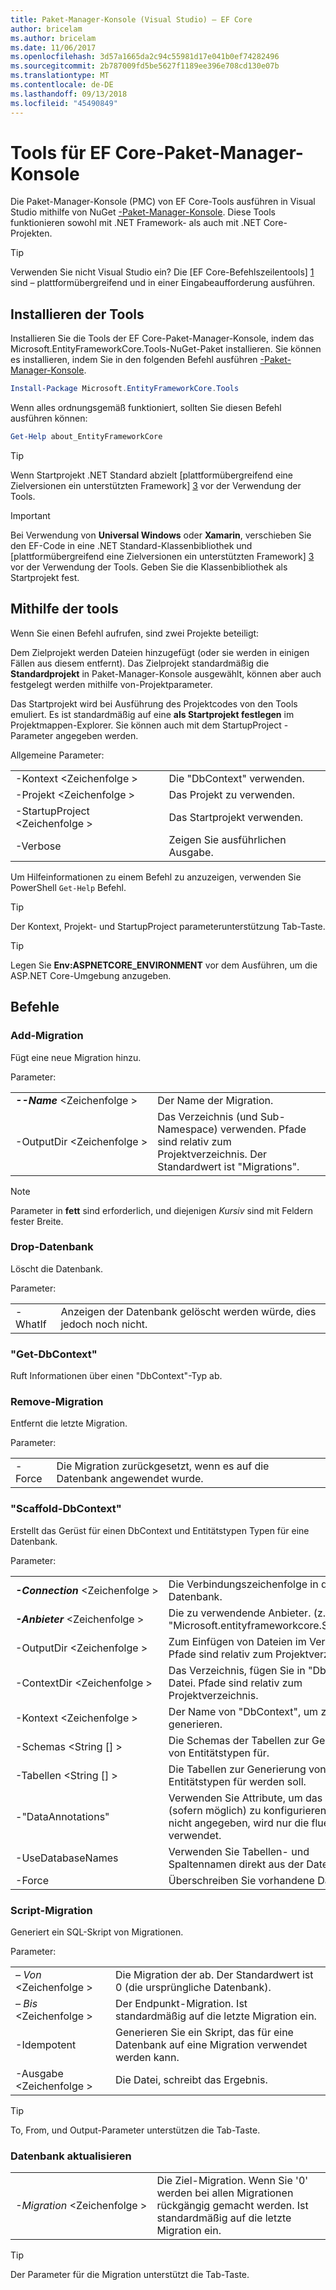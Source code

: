 ```yaml
---
title: Paket-Manager-Konsole (Visual Studio) – EF Core
author: bricelam
ms.author: bricelam
ms.date: 11/06/2017
ms.openlocfilehash: 3d57a1665da2c94c55981d17e041b0ef74282496
ms.sourcegitcommit: 2b787009fd5be5627f1189ee396e708cd130e07b
ms.translationtype: MT
ms.contentlocale: de-DE
ms.lasthandoff: 09/13/2018
ms.locfileid: "45490849"
---
```

<a name="ef-core-package-manager-console-tools"></a>Tools für EF Core-Paket-Manager-Konsole
=====================================
Die Paket-Manager-Konsole (PMC) von EF Core-Tools ausführen in Visual Studio mithilfe von NuGet [-Paket-Manager-Konsole][2].
Diese Tools funktionieren sowohl mit .NET Framework- als auch mit .NET Core-Projekten.

> [!TIP]
> Verwenden Sie nicht Visual Studio ein? Die [EF Core-Befehlszeilentools] [ 1] sind – plattformübergreifend und in einer Eingabeaufforderung ausführen.

<a name="installing-the-tools"></a>Installieren der Tools
--------------------
Installieren Sie die Tools der EF Core-Paket-Manager-Konsole, indem das Microsoft.EntityFrameworkCore.Tools-NuGet-Paket installieren.
Sie können es installieren, indem Sie in den folgenden Befehl ausführen [-Paket-Manager-Konsole][2].

``` powershell
Install-Package Microsoft.EntityFrameworkCore.Tools
```

Wenn alles ordnungsgemäß funktioniert, sollten Sie diesen Befehl ausführen können:

``` powershell
Get-Help about_EntityFrameworkCore
```
> [!TIP]
> Wenn Startprojekt .NET Standard abzielt [plattformübergreifend eine Zielversionen ein unterstützten Framework] [ 3] vor der Verwendung der Tools.

> [!IMPORTANT]
> Bei Verwendung von **Universal Windows** oder **Xamarin**, verschieben Sie den EF-Code in eine .NET Standard-Klassenbibliothek und [plattformübergreifend eine Zielversionen ein unterstützten Framework] [ 3] vor der Verwendung der Tools. Geben Sie die Klassenbibliothek als Startprojekt fest.

<a name="using-the-tools"></a>Mithilfe der tools
---------------
Wenn Sie einen Befehl aufrufen, sind zwei Projekte beteiligt:

Dem Zielprojekt werden Dateien hinzugefügt (oder sie werden in einigen Fällen aus diesem entfernt). Das Zielprojekt standardmäßig die **Standardprojekt** in Paket-Manager-Konsole ausgewählt, können aber auch festgelegt werden mithilfe von-Projektparameter.

Das Startprojekt wird bei Ausführung des Projektcodes von den Tools emuliert. Es ist standardmäßig auf eine **als Startprojekt festlegen** im Projektmappen-Explorer. Sie können auch mit dem StartupProject - Parameter angegeben werden.

Allgemeine Parameter:

|                           |                             |
|:--------------------------|:----------------------------|
| -Kontext \<Zeichenfolge >        | Die "DbContext" verwenden.       |
| -Projekt \<Zeichenfolge >        | Das Projekt zu verwenden.         |
| -StartupProject \<Zeichenfolge > | Das Startprojekt verwenden. |
| -Verbose                  | Zeigen Sie ausführlichen Ausgabe.        |

Um Hilfeinformationen zu einem Befehl zu anzuzeigen, verwenden Sie PowerShell `Get-Help` Befehl.

> [!TIP]
> Der Kontext, Projekt- und StartupProject parameterunterstützung Tab-Taste.

> [!TIP]
> Legen Sie **Env:ASPNETCORE_ENVIRONMENT** vor dem Ausführen, um die ASP.NET Core-Umgebung anzugeben.

<a name="commands"></a>Befehle
--------

### <a name="add-migration"></a>Add-Migration

Fügt eine neue Migration hinzu.

Parameter:

|                                   |                                                                                                                  |
|:----------------------------------|:-----------------------------------------------------------------------------------------------------------------|
| ***--Name*** \<Zeichenfolge >             | Der Name der Migration.                                                                                       |
| <nobr>-OutputDir \<Zeichenfolge ></nobr> | Das Verzeichnis (und Sub-Namespace) verwenden. Pfade sind relativ zum Projektverzeichnis. Der Standardwert ist "Migrations". |

> [!NOTE]
> Parameter in **fett** sind erforderlich, und diejenigen *Kursiv* sind mit Feldern fester Breite.

### <a name="drop-database"></a>Drop-Datenbank

Löscht die Datenbank.

Parameter:

|         |                                                          |
|:--------|:---------------------------------------------------------|
| -WhatIf | Anzeigen der Datenbank gelöscht werden würde, dies jedoch noch nicht. |

### <a name="get-dbcontext"></a>"Get-DbContext"

Ruft Informationen über einen "DbContext"-Typ ab.

### <a name="remove-migration"></a>Remove-Migration

Entfernt die letzte Migration.

Parameter:

|        |                                                              |
|:-------|:-------------------------------------------------------------|
| -Force | Die Migration zurückgesetzt, wenn es auf die Datenbank angewendet wurde. |

### <a name="scaffold-dbcontext"></a>"Scaffold-DbContext"

Erstellt das Gerüst für einen DbContext und Entitätstypen Typen für eine Datenbank.

Parameter:

|                                          |                                                                                                  |
|:-----------------------------------------|:-------------------------------------------------------------------------------------------------|
| <nobr>***-Connection*** \<Zeichenfolge ></nobr> | Die Verbindungszeichenfolge in der Datenbank.                                                           |
| ***-Anbieter*** \<Zeichenfolge >                | Die zu verwendende Anbieter. (z. B. "Microsoft.entityframeworkcore.SqlServer")                      |
| -OutputDir \<Zeichenfolge >                     | Zum Einfügen von Dateien im Verzeichnis. Pfade sind relativ zum Projektverzeichnis.                      |
| -ContextDir \<Zeichenfolge >                    | Das Verzeichnis, fügen Sie in "DbContext"-Datei. Pfade sind relativ zum Projektverzeichnis.             |
| -Kontext \<Zeichenfolge >                       | Der Name von "DbContext", um zu generieren.                                                           |
| -Schemas \<String [] >                     | Die Schemas der Tabellen zur Generierung von Entitätstypen für.                                              |
| -Tabellen \<String [] >                      | Die Tabellen zur Generierung von Entitätstypen für werden soll.                                                         |
| -"DataAnnotations"                         | Verwenden Sie Attribute, um das Modell (sofern möglich) zu konfigurieren. Wenn nicht angegeben, wird nur die fluent-API verwendet. |
| -UseDatabaseNames                        | Verwenden Sie Tabellen- und Spaltennamen direkt aus der Datenbank.                                           |
| -Force                                   | Überschreiben Sie vorhandene Dateien.                                                                        |

### <a name="script-migration"></a>Script-Migration

Generiert ein SQL-Skript von Migrationen.

Parameter:

|                   |                                                                    |
|:------------------|:-------------------------------------------------------------------|
| *– Von* \<Zeichenfolge > | Die Migration der ab. Der Standardwert ist 0 (die ursprüngliche Datenbank).      |
| *– Bis* \<Zeichenfolge >   | Der Endpunkt-Migration. Ist standardmäßig auf die letzte Migration ein.              |
| -Idempotent       | Generieren Sie ein Skript, das für eine Datenbank auf eine Migration verwendet werden kann. |
| -Ausgabe \<Zeichenfolge > | Die Datei, schreibt das Ergebnis.                                   |

> [!TIP]
> To, From, und Output-Parameter unterstützen die Tab-Taste.

### <a name="update-database"></a>Datenbank aktualisieren

|                                     |                                                                                                |
|:------------------------------------|:-----------------------------------------------------------------------------------------------|
| <nobr>*-Migration* \<Zeichenfolge ></nobr> | Die Ziel-Migration. Wenn Sie '0' werden bei allen Migrationen rückgängig gemacht werden. Ist standardmäßig auf die letzte Migration ein. |

> [!TIP]
> Der Parameter für die Migration unterstützt die Tab-Taste.


  [1]: dotnet.md
  [2]: https://docs.microsoft.com/nuget/tools/package-manager-console
  [3]: index.md#frameworks
